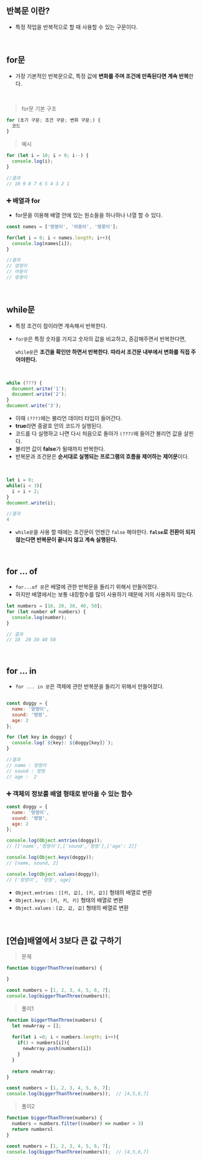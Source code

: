 ## 반복문 이란?
- 특정 작업을 반복적으로 할 때 사용할 수 있는 구문이다.

<br>

## for문
- 가장 기본적인 반복문으로, 특정 값에 **변화를 주며 조건에 만족된다면 계속 반복**한다.

<br>

> for문 기본 구조

```javascript
for (초기 구문; 조건 구문; 변화 구문;) {
  코드
}

```

> 예시
```javascript
for (let i = 10; i > 0; i--) {
  console.log(i);
}

//결과
// 10 9 8 7 6 5 4 3 2 1
```

### ➕ 배열과 for
- for문을 이용해 배열 안에 있는 원소들을 하나하나 나열 할 수 있다.

```javascript
const names = ['멍멍이', '야옹이', '멍뭉이'];

for(let i = 0; i < names.length; i++){
  console.log(names[i]);
}

//결과
// 멍멍이
// 야옹이
// 멍뭉이

```


<br>

## while문
- 특정 조건이 참이라면 계속해서 반복한다.
- ```for문```은 특정 숫자를 가지고 숫자의 값을 비교하고, 증감해주면서 반복한다면, 
  
  ```while문```은 **조건을 확인만 하면서 반복한다. 따라서 조건문 내부에서 변화를 직접 주어야한다.**

<br>

```javascript
while (???) {
  document.write('1');
  document.write('2');
}
document.write('3');
```
- 이때 ```(???)```에는 불리언 데이터 타입이 들어간다.
- **true**라면 중괄호 안의 코드가 실행된다.
- 코드를 다 실행하고 나면 다시 처음으로 돌아가 ```(???)```에 들어간 불리언 값을 살핀다.
- 불리언 값이 **false**가 될때까지 반복한다.
- 반복문과 조건문은 **순서대로 실행되는 프로그램의 흐름을 제어하는 제어문**이다.

<br>

```javascript
let i = 0;
while(i < 3){
  i = i + 2;
}
document.write(i);

//결과
4 

```
- ```while문```을 사용 할 때에는 조건문이 언젠간 ```false``` 해야한다. **```false```로 전환이 되지 않는다면 반복문이 끝나지 않고 계속 실행된다.**

<br>

## for ... of
- ```for...of 문```은 배열에 관한 반복문을 돌리기 위해서 만들어졌다.
- 하지만 배열에서는 보통 내장함수를 많이 사용하기 때문에 거의 사용하지 않는다.

```javascript
let numbers = [10, 20, 30, 40, 50];
for (let number of numbers) {
  console.log(number);
}

// 결과
// 10  20 30 40 50

```

<br>

## for ... in
- ```for ... in 문```은 객체에 관란 반복문을 돌리기 위해서 만들어졌다.

```javascript

const doggy = {
  name: '멍멍이',
  sound: '멍멍',
  age: 2
};

for (let key in doggy) {
  console.log(`${key}: ${doggy[key]}`);
}

//결과 
// name : 멍멍이
// sound : 멍멍
// age :  2

```

### ➕ 객체의 정보를 배열 형태로 받아올 수 있는 함수
```javascript
const doggy = {
  name: '멍멍이',
  sound: '멍멍',
  age: 2
};

console.log(Object.entries(doggy));
// [['name','멍멍이'],['sound','멍멍'],['age': 2]]

console.log(Object.keys(doggy));
// [name, sound, 2]

console.log(Object.values(doggy));
// ['멍멍이', '멍멍', age]

```
- ```Object.entries``` : ```[[키, 값], [키, 값]]``` 형태의 배열로 변환
- ```Object.keys``` : ```[키, 키, 키]``` 형태의 배열로 변환
- ```Object.values``` : ```[값, 값, 값]``` 형태의 배열로 변환
 
 <br>
 
 ## [연습]배열에서 3보다 큰 값 구하기 
 
> 문제
```javascript
function biggerThanThree(numbers) {

}

const numbers = [1, 2, 3, 4, 5, 6, 7];
console.log(biggerThanThree(numbers)); 

```

> 풀이1
```javascript
function biggerThanThree(numbers) {
  let newArray = [];
  
  for(let i =0; i < numbers.length; i++){
    if(3 < numbers[i]){
      newArray.push(numbers[i])
    }
  }
  
  return newArray;
}

const numbers = [1, 2, 3, 4, 5, 6, 7];
console.log(biggerThanThree(numbers));  // [4,5,6,7]

```

> 풀이2
```javascript
function biggerThanThree(numbers) {
  numbers = numbers.filter((number) => number > 3)
  return numbersl
}

const numbers = [1, 2, 3, 4, 5, 6, 7];
console.log(biggerThanThree(numbers));  // [4,5,6,7]

```

